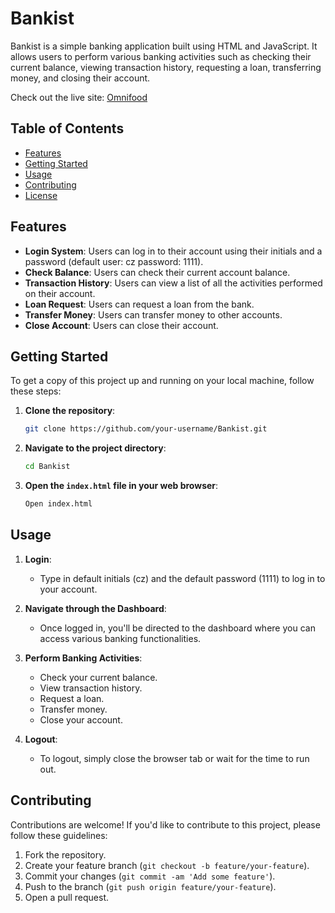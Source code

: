 # Bankist

Bankist is a simple banking application built using HTML and JavaScript. It allows users to perform various banking activities such as checking their current balance, viewing transaction history, requesting a loan, transferring money, and closing their account.

Check out the live site: [Omnifood](https://thenewbankist.netlify.app/)

## Table of Contents

- [Features](#features)
- [Getting Started](#getting-started)
- [Usage](#usage)
- [Contributing](#contributing)
- [License](#license)

## Features

- **Login System**: Users can log in to their account using their initials and a password (default user: cz password: 1111).
- **Check Balance**: Users can check their current account balance.
- **Transaction History**: Users can view a list of all the activities performed on their account.
- **Loan Request**: Users can request a loan from the bank.
- **Transfer Money**: Users can transfer money to other accounts.
- **Close Account**: Users can close their account.

## Getting Started

To get a copy of this project up and running on your local machine, follow these steps:

1. **Clone the repository**:

   ```bash
   git clone https://github.com/your-username/Bankist.git
   ```

2. **Navigate to the project directory**:

   ```bash
   cd Bankist
   ```

3. **Open the `index.html` file in your web browser**:
   ```bash
   Open index.html
   ```

## Usage

1. **Login**:

   - Type in default initials (cz) and the default password (1111) to log in to your account.

2. **Navigate through the Dashboard**:

   - Once logged in, you'll be directed to the dashboard where you can access various banking functionalities.

3. **Perform Banking Activities**:

   - Check your current balance.
   - View transaction history.
   - Request a loan.
   - Transfer money.
   - Close your account.

4. **Logout**:
   - To logout, simply close the browser tab or wait for the time to run out.

## Contributing

Contributions are welcome! If you'd like to contribute to this project, please follow these guidelines:

1. Fork the repository.
2. Create your feature branch (`git checkout -b feature/your-feature`).
3. Commit your changes (`git commit -am 'Add some feature'`).
4. Push to the branch (`git push origin feature/your-feature`).
5. Open a pull request.
